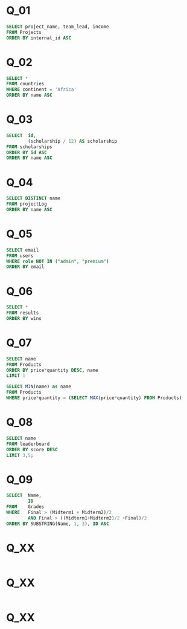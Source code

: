 # Q_01
```sql
SELECT project_name, team_lead, income
FROM Projects
ORDER BY internal_id ASC
```

# Q_02
```sql
SELECT * 
FROM countries 
WHERE continent = 'Africa'
ORDER BY name ASC
```

# Q_03
```sql
SELECT  id, 
        (scholarship / 12) AS scholarship 
FROM scholarships
ORDER BY id ASC
ORDER BY name ASC
```

# Q_04
```sql
SELECT DISTINCT name 
FROM projectLog 
ORDER BY name ASC
```

# Q_05
```sql
SELECT email
FROM users
WHERE role NOT IN ("admin", "premium")
ORDER BY email
```

# Q_06
```sql
SELECT *
FROM results
ORDER BY wins
```

# Q_07
```sql
SELECT name
FROM Products
ORDER BY price*quantity DESC, name 
LIMIT 1
```
```sql
SELECT MIN(name) as name
FROM Products
WHERE price*quantity = (SELECT MAX(price*quantity) FROM Products)
```

# Q_08
```sql
SELECT name 
FROM leaderboard 
ORDER BY score DESC 
LIMIT 3,5;
```

# Q_09
```sql
SELECT	Name, 
		ID 
FROM	Grades 
WHERE	Final > (Midterm1 + Midterm2)/2 
		AND Final > ((Midterm1+Midterm2)/2 +Final)/2 
ORDER BY SUBSTRING(Name, 1, 3), ID ASC
```

# Q_XX
```sql

```

# Q_XX
```sql

```
# Q_XX
```sql

```
